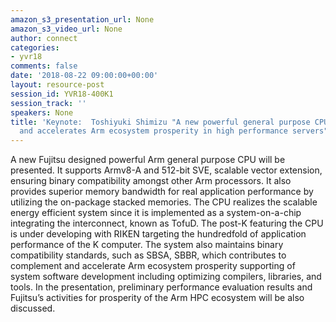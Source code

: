 ```yaml
---
amazon_s3_presentation_url: None
amazon_s3_video_url: None
author: connect
categories:
- yvr18
comments: false
date: '2018-08-22 09:00:00+00:00'
layout: resource-post
session_id: YVR18-400K1
session_track: ''
speakers: None
title: 'Keynote:  Toshiyuki Shimizu "A new powerful general purpose CPU complements
  and accelerates Arm ecosystem prosperity in high performance servers" '
---
```


A new Fujitsu designed powerful Arm general purpose CPU will be presented. It supports Armv8-A and 512-bit SVE, scalable vector extension, ensuring binary compatibility amongst other Arm processors. It also provides superior memory bandwidth for real application performance by utilizing the on-package stacked memories. The CPU realizes the scalable energy efficient system since it is implemented as a system-on-a-chip integrating the interconnect, known as TofuD. The post-K featuring the CPU is under developing with RIKEN targeting the hundredfold of application performance of the K computer. The system also maintains binary compatibility standards, such as SBSA, SBBR, which contributes to complement and accelerate Arm ecosystem prosperity supporting of system software development including optimizing compilers, libraries, and tools. In the presentation, preliminary performance evaluation results and Fujitsu’s activities for prosperity of the Arm HPC ecosystem will be also discussed.